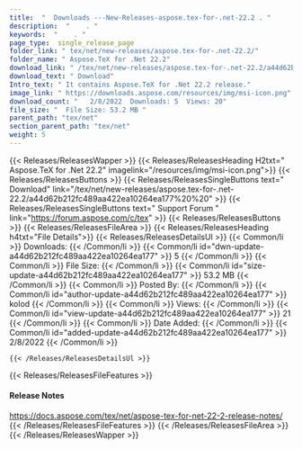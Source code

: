 ```yaml
---
title:  "  Downloads ---New-Releases-aspose.tex-for-.net-22.2 . " 
description:  "    . " 
keywords:  "    . " 
page_type:  single_release_page
folder_link: " tex/net/new-releases/aspose.tex-for-.net-22.2/"
folder_name: " Aspose.TeX for .Net 22.2"
download_link: " /tex/net/new-releases/aspose.tex-for-.net-22.2/a44d62b212fc489aa422ea10264ea177"
download_text: " Download"
Intro_text: " It contains Aspose.TeX for .Net 22.2 release."
image_link: " https://downloads.aspose.com/resources/img/msi-icon.png"
download_count: "   2/8/2022  Downloads: 5  Views: 20"
file_size: "  File Size: 53.2 MB "
parent_path: "tex/net"
section_parent_path: "tex/net"
weight: 5 
---
```


{{< Releases/ReleasesWapper >}}
  {{< Releases/ReleasesHeading H2txt=" Aspose.TeX for .Net 22.2" imagelink="/resources/img/msi-icon.png">}}
  {{< Releases/ReleasesButtons >}}
    {{< Releases/ReleasesSingleButtons text=" Download" link="/tex/net/new-releases/aspose.tex-for-.net-22.2/a44d62b212fc489aa422ea10264ea177%20%20" >}}
    {{< Releases/ReleasesSingleButtons text=" Support Forum " link="https://forum.aspose.com/c/tex" >}}
  {{< Releases/ReleasesButtons >}}
  {{< Releases/ReleasesFileArea >}}
    {{< Releases/ReleasesHeading h4txt="File Details">}}
    {{< Releases/ReleasesDetailsUl >}}
            {{< Common/li  >}} Downloads: {{< /Common/li >}} 
      {{< Common/li id="dwn-update-a44d62b212fc489aa422ea10264ea177" >}} 5 {{< /Common/li >}} 
      {{< Common/li  >}} File Size: {{< /Common/li >}} 
      {{< Common/li id="size-update-a44d62b212fc489aa422ea10264ea177" >}} 53.2 MB {{< /Common/li >}} 
      {{< Common/li  >}} Posted By: {{< /Common/li >}} 
      {{< Common/li id="author-update-a44d62b212fc489aa422ea10264ea177" >}} kolod {{< /Common/li >}} 
      {{< Common/li  >}} Views: {{< /Common/li >}} 
      {{< Common/li id="view-update-a44d62b212fc489aa422ea10264ea177" >}} 21 {{< /Common/li >}} 
      {{< Common/li  >}} Date Added: {{< /Common/li >}} 
      {{< Common/li id="added-update-a44d62b212fc489aa422ea10264ea177" >}} 2/8/2022 {{< /Common/li >}} 

    {{< /Releases/ReleasesDetailsUl >}}

  {{< Releases/ReleasesFileFeatures >}}
      <h4>Release Notes</h4><div><a href="https://docs.aspose.com/tex/net/aspose-tex-for-net-22-2-release-notes/">https://docs.aspose.com/tex/net/aspose-tex-for-net-22-2-release-notes/</a></div>
  {{< /Releases/ReleasesFileFeatures >}}
 {{< /Releases/ReleasesFileArea >}}
{{< /Releases/ReleasesWapper >}}


